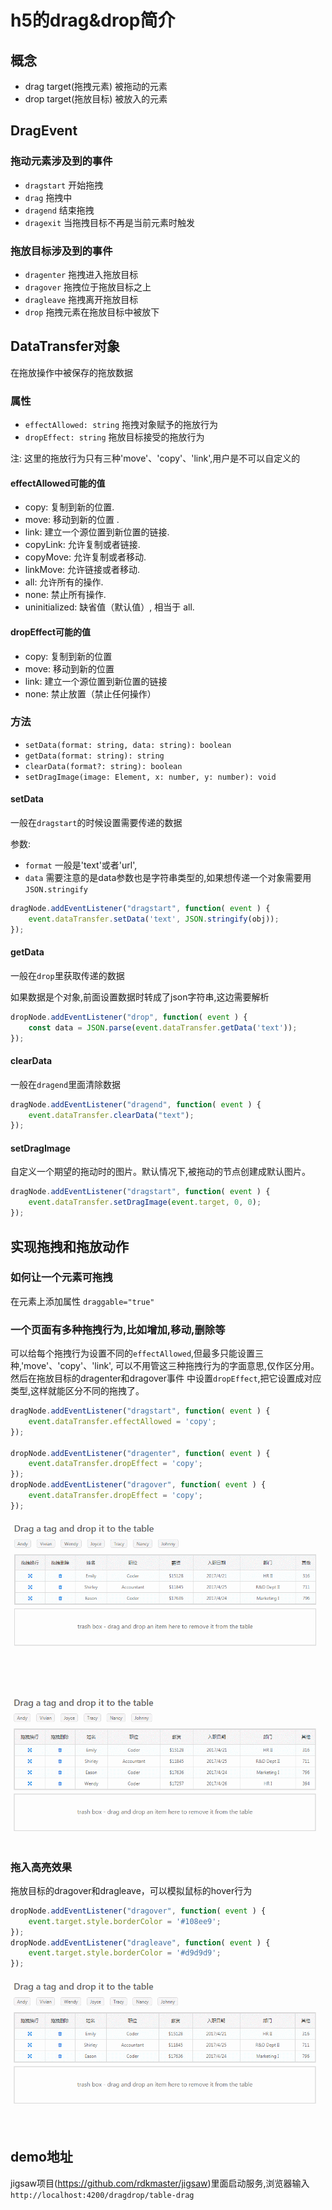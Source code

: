 # h5的drag&drop简介

## 概念
- drag target(拖拽元素) 被拖动的元素
- drop target(拖放目标) 被放入的元素

## DragEvent
   
### 拖动元素涉及到的事件
- `dragstart` 开始拖拽
- `drag` 拖拽中
- `dragend` 结束拖拽
- `dragexit` 当拖拽目标不再是当前元素时触发
  
### 拖放目标涉及到的事件
- `dragenter` 拖拽进入拖放目标
- `dragover` 拖拽位于拖放目标之上
- `dragleave` 拖拽离开拖放目标
- `drop` 拖拽元素在拖放目标中被放下

## DataTransfer对象
在拖放操作中被保存的拖放数据

### 属性
- `effectAllowed: string` 拖拽对象赋予的拖放行为
- `dropEffect: string` 拖放目标接受的拖放行为

注: 这里的拖放行为只有三种'move'、'copy'、'link',用户是不可以自定义的

#### effectAllowed可能的值
- copy: 复制到新的位置.
- move: 移动到新的位置 .
- link: 建立一个源位置到新位置的链接.
- copyLink: 允许复制或者链接.
- copyMove: 允许复制或者移动.
- linkMove: 允许链接或者移动.
- all: 允许所有的操作.
- none: 禁止所有操作.
- uninitialized: 缺省值（默认值）, 相当于 all.

#### dropEffect可能的值
- copy: 复制到新的位置
- move: 移动到新的位置
- link: 建立一个源位置到新位置的链接
- none: 禁止放置（禁止任何操作）

### 方法
- `setData(format: string, data: string): boolean`
- `getData(format: string): string`
- `clearData(format?: string): boolean`
- `setDragImage(image: Element, x: number, y: number): void`

#### setData
一般在`dragstart`的时候设置需要传递的数据

参数:
- `format` 一般是'text'或者'url',
- `data` 需要注意的是data参数也是字符串类型的,如果想传递一个对象需要用`JSON.stringify`
```javascript
dragNode.addEventListener("dragstart", function( event ) {
    event.dataTransfer.setData('text', JSON.stringify(obj));
});
```

#### getData
一般在`drop`里获取传递的数据

如果数据是个对象,前面设置数据时转成了json字符串,这边需要解析
```javascript
dropNode.addEventListener("drop", function( event ) {
    const data = JSON.parse(event.dataTransfer.getData('text'));
});
```

#### clearData
一般在`dragend`里面清除数据
```javascript
dragNode.addEventListener("dragend", function( event ) {
    event.dataTransfer.clearData("text");
});
```

#### setDragImage
自定义一个期望的拖动时的图片。默认情况下,被拖动的节点创建成默认图片。
```javascript
dragNode.addEventListener("dragstart", function( event ) {
    event.dataTransfer.setDragImage(event.target, 0, 0);
});
```

## 实现拖拽和拖放动作

### 如何让一个元素可拖拽
在元素上添加属性 `draggable="true"`

### 一个页面有多种拖拽行为,比如增加,移动,删除等
可以给每个拖拽行为设置不同的`effectAllowed`,但最多只能设置三种,'move'、'copy'、'link',
可以不用管这三种拖拽行为的字面意思,仅作区分用。然后在拖放目标的dragenter和dragover事件
中设置`dropEffect`,把它设置成对应类型,这样就能区分不同的拖拽了。
```javascript
dragNode.addEventListener("dragstart", function( event ) {
    event.dataTransfer.effectAllowed = 'copy';
});

dropNode.addEventListener("dragenter", function( event ) {
    event.dataTransfer.dropEffect = 'copy';
});
dropNode.addEventListener("dragover", function( event ) {
    event.dataTransfer.dropEffect = 'copy';
});
```
![effectAllowed-add](effectAllowed-add.gif "effectAllowed-add")

![effectAllowed-del](effectAllowed-del.gif "effectAllowed-del")

### 拖入高亮效果
拖放目标的dragover和dragleave，可以模拟鼠标的hover行为
```javascript
dropNode.addEventListener("dragover", function( event ) {
    event.target.style.borderColor = '#108ee9';
});
dropNode.addEventListener("dragleave", function( event ) {
    event.target.style.borderColor = '#d9d9d9';
});
```
![hover](hover.gif "hover")


## demo地址
jigsaw项目(<https://github.com/rdkmaster/jigsaw>)里面启动服务,浏览器输入
`http://localhost:4200/dragdrop/table-drag`
